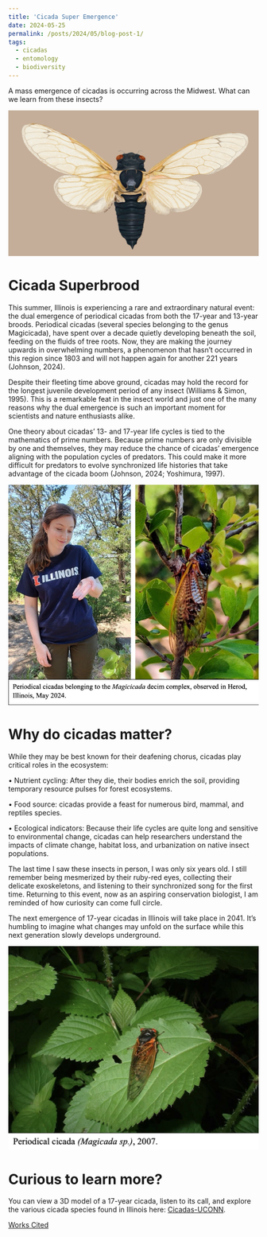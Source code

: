```yaml
---
title: 'Cicada Super Emergence'
date: 2024-05-25
permalink: /posts/2024/05/blog-post-1/
tags:
  - cicadas
  - entomology
  - biodiversity
---
```

A mass emergence of cicadas is occurring across the Midwest. What can we learn from these insects?

![](/images/cicada-painting.png)

Cicada Superbrood
======
This summer, Illinois is experiencing a rare and extraordinary natural event: the dual emergence of periodical cicadas from both the 17-year and 13-year broods. Periodical cicadas (several species belonging to the genus Magicicada), have spent over a decade quietly developing beneath the soil, feeding on the fluids of tree roots. Now, they are making the journey upwards in overwhelming numbers, a phenomenon that hasn’t occurred in this region since 1803 and will not happen again for another 221 years (Johnson, 2024). 

Despite their fleeting time above ground, cicadas may hold the record for the longest juvenile development period of any insect (Williams & Simon, 1995). This is a remarkable feat in the insect world and just one of the many reasons why the dual emergence is such an important moment for scientists and nature enthusiasts alike.

One theory about cicadas’ 13- and 17-year life cycles is tied to the mathematics of prime numbers. Because prime numbers are only divisible by one and themselves, they may reduce the chance of cicadas’ emergence aligning with the population cycles of predators. This could make it more difficult for predators to evolve synchronized life histories that take advantage of the cicada boom (Johnson, 2024; Yoshimura, 1997).

![](/files/cicada_fig.jpg)

Why do cicadas matter?
======
While they may be best known for their deafening chorus, cicadas play critical roles in the ecosystem:

•	Nutrient cycling: After they die, their bodies enrich the soil, providing temporary resource pulses for forest ecosystems.

•	Food source: cicadas provide a feast for numerous bird, mammal, and reptiles species.

•	Ecological indicators: Because their life cycles are quite long and sensitive to environmental change, cicadas can help researchers understand the impacts of climate change, habitat loss, and urbanization on native insect populations.

The last time I saw these insects in person, I was only six years old. I still remember being mesmerized by their ruby-red eyes, collecting their delicate exoskeletons, and listening to their synchronized song for the first time. Returning to this event, now as an aspiring conservation biologist, I am reminded of how curiosity can come full circle. 

The next emergence of 17-year cicadas in Illinois will take place in 2041. It’s humbling to imagine what changes may unfold on the surface while this next generation slowly develops underground.

![](/images/magicicada_2004.png)

Curious to learn more?
======
You can view a 3D model of a 17-year cicada, listen to its call, and explore the various cicada species found in Illinois here: [Cicadas-UCONN](https://cicadas.uconn.edu/species/m_septendecim/).

[Works Cited](/files/cicada_refs.pdf)
